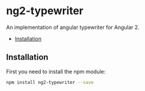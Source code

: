 # ng2-typewriter

An implementation of angular typewriter for Angular 2.

* [Installation](#installation)

## Installation

First you need to install the npm module:

```sh
npm install ng2-typewriter --save
```
